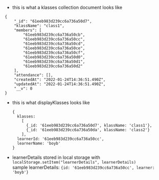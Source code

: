 - this is what a klasses collection document looks like

```
{
    "_id": "61eeb983d239cc6a736a50d7",
    "klassName": "class1",
    "members": [
        "61eeb983d239cc6a736a50cb",
        "61eeb983d239cc6a736a50cc",
        "61eeb983d239cc6a736a50cd",
        "61eeb983d239cc6a736a50ce",
        "61eeb983d239cc6a736a50cf",
        "61eeb983d239cc6a736a50d0",
        "61eeb983d239cc6a736a50d1",
        "61eeb983d239cc6a736a50d2"
    ],
    "attendance": [],
    "createdAt": "2022-01-24T14:36:51.490Z",
    "updatedAt": "2022-01-24T14:36:51.490Z",
    "__v": 0
}
```

- this is what displayKlasses looks like

  ```
  {
    klasses:
      [
        {_id: '61eeb983d239cc6a736a50d7', klassName: 'class1'},
        {_id: '61eeb983d239cc6a736a50da', klassName: 'class2'}
      ],
    learnerId: '61eeb983d239cc6a736a50cc',
    learnerName: 'boyb'
  }
  ```

- learnerDetails stored in local storage with `localStorage.setItem("learnerDetails", learnerDetails)`
  <br>sample learnerDetails: `{id: '61eeb983d239cc6a736a50cc', learner: 'boyb'}`
